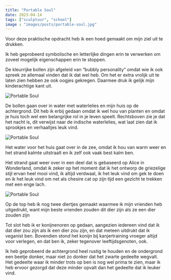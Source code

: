```yaml
---
title: "Portable Soul"
date: 2023-04-14
tags: ["sculptuur", "school"]
image : "images/posts/portable-soul.jpg"
---
```


Voor deze praktische opdracht heb ik een hoed gemaakt om mijn ziel uit te drukken. 

Ik heb geprobeerd symbolische en letterlijke dingen erin te verwerken om zoveel mogelijk eigenschappen erin te stoppen.

De kleurrijke bollen zijn afgeleid van “bubbly personality” omdat wie ik ook spreek ze allemaal vinden dat ik dat wel heb. Om het er extra vrolijk uit te laten zien hebben ze ook oogjes gekregen. Daarmee druk ik gelijk mijn kinderachtige kant uit.

![Portable Soul](../images/portable-soul-rechts.jpg)

De bollen gaan over in water met waterlelies en mijn huis op de achtergrond. Dit heb ik erbij gedaan omdat ik wel hou van planten en omdat je huis toch wel een belangrijke rol in je leven speelt. Rechtsboven zie je dat het nacht is, dit verwijst naar de indische waterlelies, wat laat zien dat ik sprookjes en verhaaltjes leuk vind.

![Portable Soul](../images/portable-soul-links.jpg)

Het water voor het huis gaat over in de zee, omdat ik hou van warm weer en het strand kalmte uitstraalt en ik zelf ook vaak best kalm ben.

Het strand gaat weer over in een deel dat is gebaseerd op Alice in Wonderland, omdat ik zeker op het moment dat ik het ontworp de griezelige stijl ervan heel mooi vind, ik altijd verdwaal, ik het leuk vind om gek te doen en ik het leuk vind om net als chesire cat op zijn tijd een gezicht te trekken met een enge lach.

![Portable Soul](../images/portable-soul-achter.jpg)

Op de top heb ik nog twee diertjes gemaakt waarmee ik mijn vrienden heb uitgedrukt, want mijn beste vrienden zouden dit dier zijn als ze een dier zouden zijn

Tot slot heb ik er konijnenoren op gedaan, aangezien iedereen vind dat ik dat dier zou zijn als ik een dier zou zijn, en dat meteen uitdrukt dat ik veganist ben. Bovendien stond het konijn bij kanjertraining vroeger altijd voor verlegen, en dat ben ik, zeker tegenover leeftijdsgenoten, ook.

Ik heb geprobeerd de achtergrond heel rustig te houden en de ondergrond een beetje donker, maar niet zo donker dat het zwarte gedeelte wegvalt. Het gedeelte waar ik minder trots op ben is nog wel prima te zien, maar ik heb ervoor gezorgd dat deze minder opvalt dan het gedeelte dat ik leuker vind.